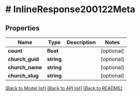 # # InlineResponse200122Meta

## Properties

Name | Type | Description | Notes
------------ | ------------- | ------------- | -------------
**count** | **float** |  | [optional]
**church_guid** | **string** |  | [optional]
**church_name** | **string** |  | [optional]
**church_slug** | **string** |  | [optional]

[[Back to Model list]](../../README.md#models) [[Back to API list]](../../README.md#endpoints) [[Back to README]](../../README.md)
